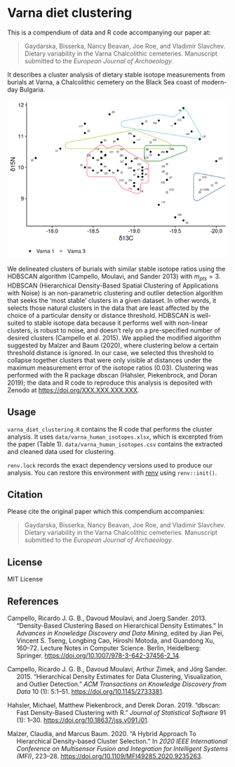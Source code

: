 # Varna diet clustering


This is a compendium of data and R code accompanying our paper at:

> Gaydarska, Bisserka, Nancy Beavan, Joe Roe, and Vladimir Slavchev.
> Dietary variability in the Varna Chalcolithic cemeteries. Manuscript
> submitted to the *European Journal of Archaeology*.

It describes a cluster analysis of dietary stable isotope measurements
from burials at Varna, a Chalcolithic cemetery on the Black Sea coast of
modern-day Bulgaria.

![](README_files/figure-commonmark/cluster-results-1.png)

We delineated clusters of burials with similar stable isotope ratios
using the HDBSCAN algorithm (Campello, Moulavi, and Sander 2013) with
$m_{pts}=3$. HDBSCAN (Hierarchical Density-Based Spatial Clustering of
Applications with Noise) is an non-parametric clustering and outlier
detection algorithm that seeks the ‘most stable’ clusters in a given
dataset. In other words, it selects those natural clusters in the data
that are least affected by the choice of a particular density or
distance threshold. HDBSCAN is well-suited to stable isotope data
because it performs well with non-linear clusters, is robust to noise,
and doesn’t rely on a pre-specified number of desired clusters (Campello
et al. 2015). We applied the modified algorithm suggested by Malzer and
Baum (2020), where clustering below a certain threshold distance is
ignored. In our case, we selected this threshold to collapse together
clusters that were only visible at distances under the maximum
measurement error of the isotope ratios (0.03). Clustering was performed
with the R package dbscan (Hahsler, Piekenbrock, and Doran 2019); the
data and R code to reproduce this analysis is deposited with Zenodo at
<https://doi.org/XXX.XXX.XXX.XXX><!-- TODO: insert proper Zenodo DOI -->.

## Usage

`varna_diet_clustering.R` contains the R code that performs the cluster
analysis. It uses `data/varna_human_isotopes.xlsx`, which is excerpted
from the paper (Table 1). `data/varna_human_isotopes.csv` contains the
extracted and cleaned data used for clustering.

`renv.lock` records the exact dependency versions used to produce our
analysis. You can restore this environment with
[renv](https://rstudio.github.io/renv/articles/renv.html) using
`renv::init()`.

## Citation

Please cite the original paper which this compendium accompanies:

> Gaydarska, Bisserka, Nancy Beavan, Joe Roe, and Vladimir Slavchev.
> Dietary variability in the Varna Chalcolithic cemeteries. Manuscript
> submitted to the *European Journal of Archaeology*.

## License

MIT License

## References

<div id="refs" class="references csl-bib-body hanging-indent"
entry-spacing="0">

<div id="ref-CampelloEtAl2013" class="csl-entry">

Campello, Ricardo J. G. B., Davoud Moulavi, and Joerg Sander. 2013.
“Density-Based Clustering Based on Hierarchical Density Estimates.” In
*Advances in Knowledge Discovery and Data Mining*, edited by Jian Pei,
Vincent S. Tseng, Longbing Cao, Hiroshi Motoda, and Guandong Xu, 160–72.
Lecture Notes in Computer Science. Berlin, Heidelberg: Springer.
<https://doi.org/10.1007/978-3-642-37456-2_14>.

</div>

<div id="ref-CampelloEtAl2015" class="csl-entry">

Campello, Ricardo J. G. B., Davoud Moulavi, Arthur Zimek, and Jörg
Sander. 2015. “Hierarchical Density Estimates for Data Clustering,
Visualization, and Outlier Detection.” *ACM Transactions on Knowledge
Discovery from Data* 10 (1): 5:1–51. <https://doi.org/10.1145/2733381>.

</div>

<div id="ref-HahslerEtAl2019" class="csl-entry">

Hahsler, Michael, Matthew Piekenbrock, and Derek Doran. 2019.
“<span class="nocase">dbscan</span>: Fast Density-Based Clustering with
R.” *Journal of Statistical Software* 91 (1): 1–30.
<https://doi.org/10.18637/jss.v091.i01>.

</div>

<div id="ref-MalzerBaum2020" class="csl-entry">

Malzer, Claudia, and Marcus Baum. 2020. “A <span class="nocase">Hybrid
Approach To Hierarchical Density-based Cluster Selection</span>.” In
*2020 IEEE International Conference on Multisensor Fusion and
Integration for Intelligent Systems (MFI)*, 223–28.
<https://doi.org/10.1109/MFI49285.2020.9235263>.

</div>

</div>
